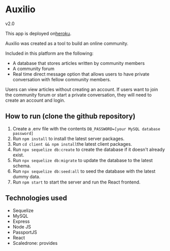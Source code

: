 
# Auxilio
v2.0

This app is deployed on[heroku](https://limitless-ridge-27812.herokuapp.com/).

Auxilio was created as a tool to build an online community.  

Included in this platform are the following:
- A database that stores articles written by community members
- A community forum
- Real time direct message option that allows users to have private conversation with fellow community members.

Users can view articles without creating an account. If users want to join the community forum or start a private conversation, they will need to create an account and login.

## How to run (clone the github repository)

1. Create a .env file with the contents `DB_PASSWORD=[your MySQL database password]`
2. Run `npm install` to install the latest server packages.
3. Run `cd client && npm install`the latest client packages.
4. Run `npx sequelize db:create` to create the database if it doesn't already exist.
5. Run `npx sequelize db:migrate` to update the database to the latest schema.
6. Run `npx sequelize db:seed:all` to seed the database with the latest dummy data.
7. Run `npm start` to start the server and run the React frontend.



## Technologies used

- Sequelize
- MySQL
- Express
- Node JS
- PassportJS
- React
- Scaledrone: provides
